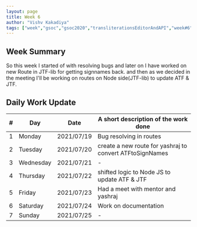 ```yaml
---
layout: page
title: Week 6
author: "Vishv Kakadiya"
tags: ["week","gsoc","gsoc2020","transliterationsEditorAndAPI","week#6","eval#2"]
---
```


## Week Summary

So this week I started of with resolving bugs and later on I have worked on new Route in JTF-lib for getting signnames back. and then as we decided in the meeting I'll be working on routes on Node side(JTF-lib) to update ATF & JTF.

## Daily Work Update

|\#|Day|Date|A short description of the work done|  
|---	|---	|---	|---	|  
|1   	| Monday 	|   2021/07/19	| Bug resolving in routes |  
|2   	| Tuesday  	|   2021/07/20	| create a new route for yashraj to convert ATFtoSignNames	|  
|3   	| Wednesday  	|  2021/07/21 	| - |  
|4   	| Thursday  	|   2021/07/22	| shifted logic to Node JS to update ATF & JTF |  
|5   	| Friday  	|   2021/07/23	| Had a meet with mentor and yashraj |  
|6   	| Saturday  	|   2021/07/24	| Work on documentation	|  
|7   	| Sunday  	|   2021/07/25	| - |  
